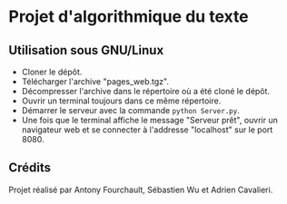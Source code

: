 # Projet d'algorithmique du texte

## Utilisation sous GNU/Linux

* Cloner le dépôt.
* Télécharger l'archive "pages_web.tgz".
* Décompresser l'archive dans le répertoire où a été cloné le dépôt.
* Ouvrir un terminal toujours dans ce même répertoire.
* Démarrer le serveur avec la commande `python Server.py`.
* Une fois que le terminal affiche le message "Serveur prêt", ouvrir un navigateur web et se connecter à l'addresse "localhost" sur le port 8080.

## Crédits

Projet réalisé par Antony Fourchault, Sébastien Wu et Adrien Cavalieri.
